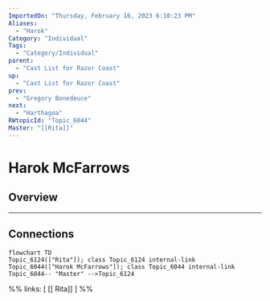 ```yaml
---
ImportedOn: "Thursday, February 16, 2023 6:10:23 PM"
Aliases:
  - "Harok"
Category: "Individual"
Tags:
  - "Category/Individual"
parent:
  - "Cast List for Razor Coast"
up:
  - "Cast List for Razor Coast"
prev:
  - "Gregory Bonedeuce"
next:
  - "Harthagoa"
RWtopicId: "Topic_6044"
Master: "[[Rita]]"
---
```

# Harok McFarrows
## Overview
---
## Connections
```mermaid
flowchart TD
Topic_6124(["Rita"]); class Topic_6124 internal-link
Topic_6044(["Harok McFarrows"]); class Topic_6044 internal-link
Topic_6044-- "Master" -->Topic_6124
```
%%
links: [ [[ Rita]] ]
%%

